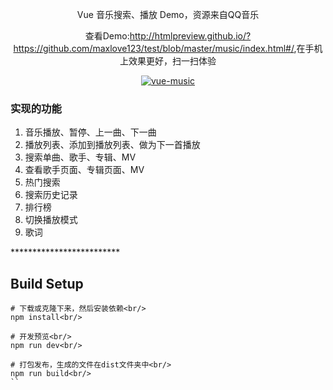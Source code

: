 <p align="center">Vue 音乐搜索、播放 Demo，资源来自QQ音乐</p>
<p align="center">查看Demo:<a href="http://htmlpreview.github.io/?https://github.com/maxlove123/test/blob/master/music/index.html#/">http://htmlpreview.github.io/?https://github.com/maxlove123/test/blob/master/music/index.html#/</a>,在手机上效果更好，扫一扫体验</p>
<p align="center"><a href="#"><img src="https://upload-images.jianshu.io/upload_images/11012889-bd62120953977aa6.png?imageMogr2/auto-orient/strip%7CimageView2/2/w/1240" alt="vue-music"></a></p>


### 实现的功能
1. 音乐播放、暂停、上一曲、下一曲<br/>
2. 播放列表、添加到播放列表、做为下一首播放<br/>
3. 搜索单曲、歌手、专辑、MV<br/>
4. 查看歌手页面、专辑页面、MV<br/>
5. 热门搜索<br/>
6. 搜索历史记录<br/>
7. 排行榜<br/>
8. 切换播放模式<br/>
9. 歌词<br/>

*************************<br/>
## Build Setup<br/>

``` bash<br/>
# 下载或克隆下来，然后安装依赖<br/>
npm install<br/>

# 开发预览<br/>
npm run dev<br/>

# 打包发布，生成的文件在dist文件夹中<br/>
npm run build<br/>
``


